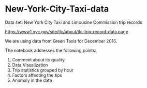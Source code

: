 # New-York-City-Taxi-data


Data set: New York City Taxi and Limousine Commission trip records

https://www1.nyc.gov/site/tlc/about/tlc-trip-record-data.page

We are using data from Green Taxis for December 2016.

The notebook addresses the following points:

1. Comment about its quality
2. Data Visualization
3. Trip statistics grouped by hour
4. Factors affecting the tips
5. Anomaly in the data
